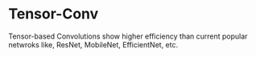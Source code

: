 # Tensor-Conv
Tensor-based Convolutions show higher efficiency than current popular netwroks like, ResNet, MobileNet, EfficientNet, etc.
